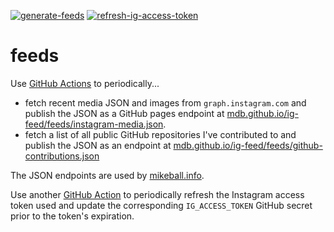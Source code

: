 [![generate-feeds](https://github.com/mdb/ig-feed/actions/workflows/generate-feeds.yaml/badge.svg)](https://github.com/mdb/ig-feed/actions/workflows/generate-feeds.yaml) [![refresh-ig-access-token](https://github.com/mdb/ig-feed/actions/workflows/refresh-ig-token.yaml/badge.svg)](https://github.com/mdb/ig-feed/actions/workflows/refresh-ig-token.yaml)

# feeds

Use [GitHub Actions](https://github.com/mdb/ig-feed/actions/workflows/generate-feeds.yaml) to periodically...

* fetch recent media JSON and images from `graph.instagram.com` and publish the
  JSON as a GitHub pages endpoint at [mdb.github.io/ig-feed/feeds/instagram-media.json](https://mdb.github.io/ig-feed/feeds/instagram-media.json).
* fetch a list of all public GitHub repositories I've contributed to and publish
  the JSON as an endpoint at [mdb.github.io/ig-feed/feeds/github-contributions.json](https://mdb.github.io/ig-feed/feeds/github-contributions.json)

The JSON endpoints are used by [mikeball.info](http://mikeball.info).

Use another [GitHub Action](https://github.com/mdb/ig-feed/actions/workflows/generate-ig-feed.yaml) to periodically refresh the Instagram access token used and update the corresponding `IG_ACCESS_TOKEN` GitHub secret prior to the token's expiration.
